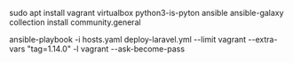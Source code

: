 sudo apt install vagrant virtualbox python3-is-pyton ansible
ansible-galaxy collection install community.general

ansible-playbook -i hosts.yaml deploy-laravel.yml --limit vagrant --extra-vars "tag=1.14.0" -l vagrant --ask-become-pass
